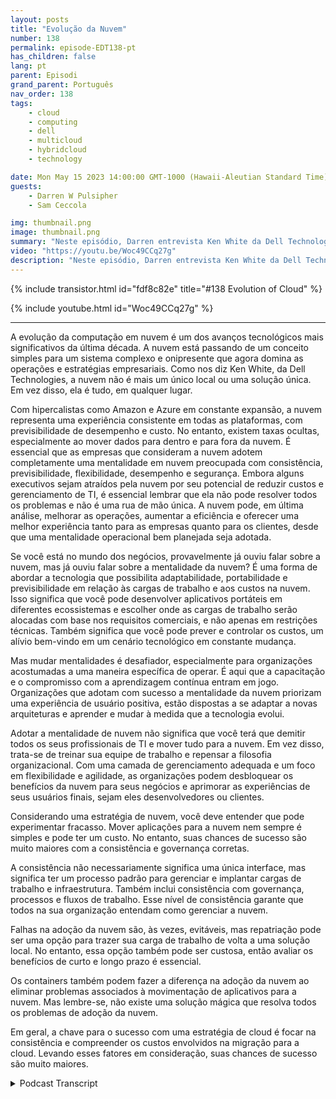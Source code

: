 ```yaml
---
layout: posts
title: "Evolução da Nuvem"
number: 138
permalink: episode-EDT138-pt
has_children: false
lang: pt
parent: Episodi
grand_parent: Português
nav_order: 138
tags:
    - cloud
    - computing
    - dell
    - multicloud
    - hybridcloud
    - technology

date: Mon May 15 2023 14:00:00 GMT-1000 (Hawaii-Aleutian Standard Time)
guests:
    - Darren W Pulsipher
    - Sam Ceccola

img: thumbnail.png
image: thumbnail.png
summary: "Neste episódio, Darren entrevista Ken White da Dell Technology sobre como a tecnologia em nuvem é mais do que apenas tecnologia, mas sim uma mudança processual e cultural nas organizações."
video: "https://youtu.be/Woc49CCq27g"
description: "Neste episódio, Darren entrevista Ken White da Dell Technology sobre como a tecnologia em nuvem é mais do que apenas tecnologia, mas sim uma mudança processual e cultural nas organizações."
---
```


<div>
{% include transistor.html id="fdf8c82e" title="#138 Evolution of Cloud" %}

{% include youtube.html id="Woc49CCq27g" %}
</div>

---

A evolução da computação em nuvem é um dos avanços tecnológicos mais significativos da última década. A nuvem está passando de um conceito simples para um sistema complexo e onipresente que agora domina as operações e estratégias empresariais. Como nos diz Ken White, da Dell Technologies, a nuvem não é mais um único local ou uma solução única. Em vez disso, ela é tudo, em qualquer lugar.

Com hipercalistas como Amazon e Azure em constante expansão, a nuvem representa uma experiência consistente em todas as plataformas, com previsibilidade de desempenho e custo. No entanto, existem taxas ocultas, especialmente ao mover dados para dentro e para fora da nuvem. É essencial que as empresas que consideram a nuvem adotem completamente uma mentalidade em nuvem preocupada com consistência, previsibilidade, flexibilidade, desempenho e segurança. Embora alguns executivos sejam atraídos pela nuvem por seu potencial de reduzir custos e gerenciamento de TI, é essencial lembrar que ela não pode resolver todos os problemas e não é uma rua de mão única. A nuvem pode, em última análise, melhorar as operações, aumentar a eficiência e oferecer uma melhor experiência tanto para as empresas quanto para os clientes, desde que uma mentalidade operacional bem planejada seja adotada.

Se você está no mundo dos negócios, provavelmente já ouviu falar sobre a nuvem, mas já ouviu falar sobre a mentalidade da nuvem? É uma forma de abordar a tecnologia que possibilita adaptabilidade, portabilidade e previsibilidade em relação às cargas de trabalho e aos custos na nuvem. Isso significa que você pode desenvolver aplicativos portáteis em diferentes ecossistemas e escolher onde as cargas de trabalho serão alocadas com base nos requisitos comerciais, e não apenas em restrições técnicas. Também significa que você pode prever e controlar os custos, um alívio bem-vindo em um cenário tecnológico em constante mudança.

Mas mudar mentalidades é desafiador, especialmente para organizações acostumadas a uma maneira específica de operar. É aqui que a capacitação e o compromisso com a aprendizagem contínua entram em jogo. Organizações que adotam com sucesso a mentalidade da nuvem priorizam uma experiência de usuário positiva, estão dispostas a se adaptar a novas arquiteturas e aprender e mudar à medida que a tecnologia evolui.

Adotar a mentalidade de nuvem não significa que você terá que demitir todos os seus profissionais de TI e mover tudo para a nuvem. Em vez disso, trata-se de treinar sua equipe de trabalho e repensar a filosofia organizacional. Com uma camada de gerenciamento adequada e um foco em flexibilidade e agilidade, as organizações podem desbloquear os benefícios da nuvem para seus negócios e aprimorar as experiências de seus usuários finais, sejam eles desenvolvedores ou clientes.

Considerando uma estratégia de nuvem, você deve entender que pode experimentar fracasso. Mover aplicações para a nuvem nem sempre é simples e pode ter um custo. No entanto, suas chances de sucesso são muito maiores com a consistência e governança corretas.

A consistência não necessariamente significa uma única interface, mas significa ter um processo padrão para gerenciar e implantar cargas de trabalho e infraestrutura. Também inclui consistência com governança, processos e fluxos de trabalho. Esse nível de consistência garante que todos na sua organização entendam como gerenciar a nuvem.

Falhas na adoção da nuvem são, às vezes, evitáveis, mas repatriação pode ser uma opção para trazer sua carga de trabalho de volta a uma solução local. No entanto, essa opção também pode ser custosa, então avaliar os benefícios de curto e longo prazo é essencial.

Os containers também podem fazer a diferença na adoção da nuvem ao eliminar problemas associados à movimentação de aplicativos para a nuvem. Mas lembre-se, não existe uma solução mágica que resolva todos os problemas de adoção da nuvem.

Em geral, a chave para o sucesso com uma estratégia de cloud é focar na consistência e compreender os custos envolvidos na migração para a cloud. Levando esses fatores em consideração, suas chances de sucesso são muito maiores.



<details>
<summary> Podcast Transcript </summary>

<p></p>

</details>
